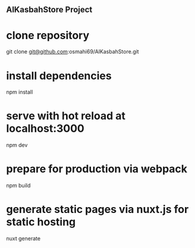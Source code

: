 
## AlKasbahStore Project

# clone repository
git clone git@github.com:osmahi69/AlKasbahStore.git

# install dependencies
npm install

# serve with hot reload at localhost:3000
npm dev

# prepare for production via webpack
npm build

# generate static pages via nuxt.js for static hosting
nuxt generate

